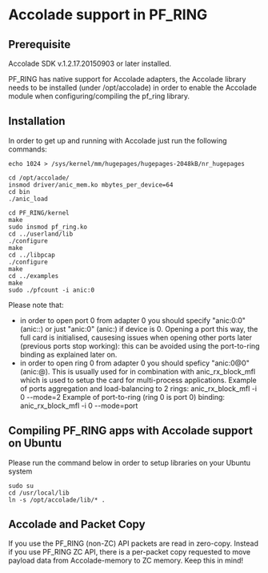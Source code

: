 # Accolade support in PF_RING

## Prerequisite
Accolade SDK v.1.2.17.20150903 or later installed.

PF_RING has native support for Accolade adapters, the Accolade library
needs to be installed (under /opt/accolade) in order to enable the 
Accolade module when configuring/compiling the pf_ring library.

## Installation
In order to get up and running with Accolade just run 
the following commands:

```
echo 1024 > /sys/kernel/mm/hugepages/hugepages-2048kB/nr_hugepages

cd /opt/accolade/
insmod driver/anic_mem.ko mbytes_per_device=64
cd bin
./anic_load

cd PF_RING/kernel
make
sudo insmod pf_ring.ko
cd ../userland/lib
./configure
make
cd ../libpcap
./configure
make
cd ../examples
make
sudo ./pfcount -i anic:0
```

Please note that:
 - in order to open port 0 from adapter 0 you should specify "anic:0:0" 
   (anic:<device>:<port>) or just "anic:0" (anic:<port>) if device is 0.
   Opening a port this way, the full card is initialised, causesing issues
   when opening other ports later (previous ports stop working): this can
   be avoided using the port-to-ring binding as explained later on.
 - in order to open ring 0 from adapter 0 you should speficy "anic:0@0"
   (anic:<device>@<ring>). This is usually used for in combination with 
   anic_rx_block_mfl which is used to setup the card for multi-process
   applications. 
   Example of ports aggregation and load-balancing to 2 rings:
     anic_rx_block_mfl -i 0 --mode=2 
   Example of port-to-ring (ring 0 is port 0) binding:
     anic_rx_block_mfl -i 0 --mode=port

## Compiling PF_RING apps with Accolade support on Ubuntu
Please run the command below in order to setup libraries on your Ubuntu system

```
sudo su
cd /usr/local/lib
ln -s /opt/accolade/lib/* .
```

## Accolade and Packet Copy
If you use the PF_RING (non-ZC) API packets are read in zero-copy. Instead
if you use PF_RING ZC API, there is a per-packet copy requested to move
payload data from Accolade-memory to ZC memory. Keep this in mind!
